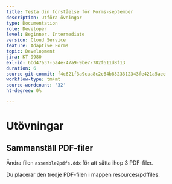 ```yaml
---
title: Testa din förståelse för Forms-september
description: Utföra övningar
type: Documentation
role: Developer
level: Beginner, Intermediate
version: Cloud Service
feature: Adaptive Forms
topic: Development
jira: KT-9980
exl-id: 6bd47a37-5a4e-47a9-9be7-782f611d8f13
duration: 6
source-git-commit: f4c621f3a9caa8c2c64b8323312343fe421a5aee
workflow-type: tm+mt
source-wordcount: '32'
ht-degree: 0%

---
```


# Utövningar

## Sammanställ PDF-filer

Ändra filen `assemble2pdfs.ddx` för att sätta ihop 3 PDF-filer.

Du placerar den tredje PDF-filen i mappen resources/pdffiles.
